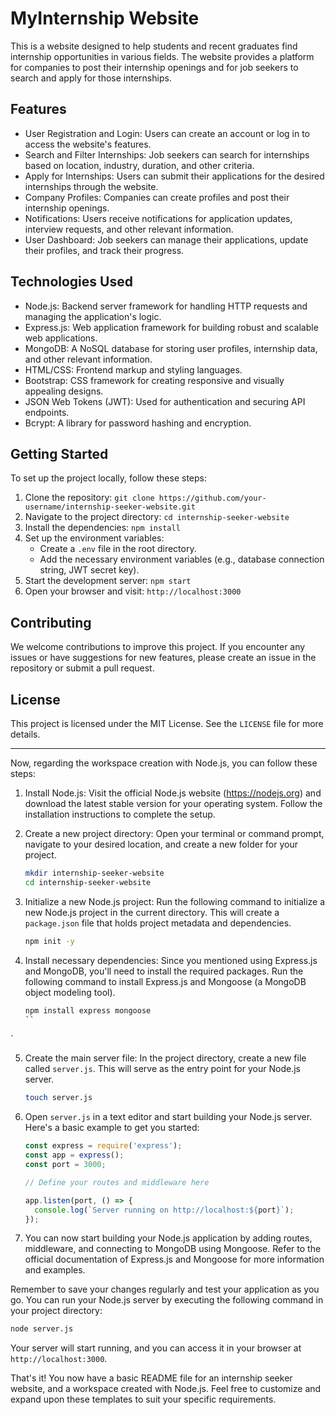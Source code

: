 # MyInternship Website

This is a website designed to help students and recent graduates find internship opportunities in various fields. The website provides a platform for companies to post their internship openings and for job seekers to search and apply for those internships.

## Features

- User Registration and Login: Users can create an account or log in to access the website's features.
- Search and Filter Internships: Job seekers can search for internships based on location, industry, duration, and other criteria.
- Apply for Internships: Users can submit their applications for the desired internships through the website.
- Company Profiles: Companies can create profiles and post their internship openings.
- Notifications: Users receive notifications for application updates, interview requests, and other relevant information.
- User Dashboard: Job seekers can manage their applications, update their profiles, and track their progress.

## Technologies Used

- Node.js: Backend server framework for handling HTTP requests and managing the application's logic.
- Express.js: Web application framework for building robust and scalable web applications.
- MongoDB: A NoSQL database for storing user profiles, internship data, and other relevant information.
- HTML/CSS: Frontend markup and styling languages.
- Bootstrap: CSS framework for creating responsive and visually appealing designs.
- JSON Web Tokens (JWT): Used for authentication and securing API endpoints.
- Bcrypt: A library for password hashing and encryption.

## Getting Started

To set up the project locally, follow these steps:

1. Clone the repository: `git clone https://github.com/your-username/internship-seeker-website.git`
2. Navigate to the project directory: `cd internship-seeker-website`
3. Install the dependencies: `npm install`
4. Set up the environment variables:
   - Create a `.env` file in the root directory.
   - Add the necessary environment variables (e.g., database connection string, JWT secret key).
5. Start the development server: `npm start`
6. Open your browser and visit: `http://localhost:3000`

## Contributing

We welcome contributions to improve this project. If you encounter any issues or have suggestions for new features, please create an issue in the repository or submit a pull request.

## License

This project is licensed under the MIT License. See the `LICENSE` file for more details.

---

Now, regarding the workspace creation with Node.js, you can follow these steps:

1. Install Node.js: Visit the official Node.js website (https://nodejs.org) and download the latest stable version for your operating system. Follow the installation instructions to complete the setup.

2. Create a new project directory: Open your terminal or command prompt, navigate to your desired location, and create a new folder for your project.

   ```bash
   mkdir internship-seeker-website
   cd internship-seeker-website
   ```

3. Initialize a new Node.js project: Run the following command to initialize a new Node.js project in the current directory. This will create a `package.json` file that holds project metadata and dependencies.

   ```bash
   npm init -y
   ```

4. Install necessary dependencies: Since you mentioned using Express.js and MongoDB, you'll need to install the required packages. Run the following command to install Express.js and Mongoose (a MongoDB object modeling tool).

   ```bash
   npm install express mongoose
   ``

`

5. Create the main server file: In the project directory, create a new file called `server.js`. This will serve as the entry point for your Node.js server.

   ```bash
   touch server.js
   ```

6. Open `server.js` in a text editor and start building your Node.js server. Here's a basic example to get you started:

   ```javascript
   const express = require('express');
   const app = express();
   const port = 3000;

   // Define your routes and middleware here

   app.listen(port, () => {
     console.log(`Server running on http://localhost:${port}`);
   });
   ```

7. You can now start building your Node.js application by adding routes, middleware, and connecting to MongoDB using Mongoose. Refer to the official documentation of Express.js and Mongoose for more information and examples.

Remember to save your changes regularly and test your application as you go. You can run your Node.js server by executing the following command in your project directory:

```bash
node server.js
```

Your server will start running, and you can access it in your browser at `http://localhost:3000`.

That's it! You now have a basic README file for an internship seeker website, and a workspace created with Node.js. Feel free to customize and expand upon these templates to suit your specific requirements.
